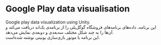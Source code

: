 # Google Play data visualisation
Google play data visualization using Unity.  
این برنامه، داده‌های برنامه‌های فروشگاه گوگل‌پلی را از برنامه‌ی بک‌اند دریافت می‌کند و آن‌ها را به چند شکل مختلف سه‌بعدی و دوبعدی نمایش می‌دهد.  
این برنامه با موتور بازی‌سازی یونیتی نوشته شده‌است.
